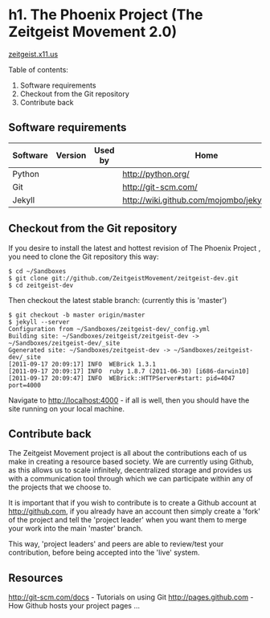 h1. The Phoenix Project (The Zeitgeist Movement 2.0)
====================================================
[zeitgeist.x11.us](http://zeitgeist.x11.us)

Table of contents:

  1. Software requirements
  2. Checkout from the Git repository
  3. Contribute back

<h2>Software requirements</h2>


|Software  |Version|Used by |          Home                                  |
|----------|-------|--------|------------------------------------------------|
|Python    |       |        | <http://python.org/>                           |
|Git       |       |        | <http://git-scm.com/>                          |
|Jekyll    |       |        | <http://wiki.github.com/mojombo/jekyll/install>|

<h2>Checkout from the Git repository</h2>


If you desire to install the latest and hottest revision of The Phoenix Project , you need
to clone the Git repository this way:

    $ cd ~/Sandboxes
    $ git clone git://github.com/ZeitgeistMovement/zeitgeist-dev.git
    $ cd zeitgeist-dev

Then checkout the latest stable branch: (currently this is 'master')

    $ git checkout -b master origin/master
    $ jekyll --server
    Configuration from ~/Sandboxes/zeitgeist-dev/_config.yml
    Building site: ~/Sandboxes/zeitgeist/zeitgeist-dev -> ~/Sandboxes/zeitgeist-dev/_site
    Ggenerated site: ~/Sandboxes/zeitgeist-dev -> ~/Sandboxes/zeitgeist-dev/_site
    [2011-09-17 20:09:17] INFO  WEBrick 1.3.1
    [2011-09-17 20:09:17] INFO  ruby 1.8.7 (2011-06-30) [i686-darwin10]
    [2011-09-17 20:09:47] INFO  WEBrick::HTTPServer#start: pid=4047 port=4000

Navigate to <http://localhost:4000> - if all is well, then you should have the site running on your local machine.

<h2>Contribute back</h2>

The Zeitgeist Movement project is all about the contributions each of us make in creating a resource based society. We are currently using Github, as this allows us to scale infinitely, decentralized storage and provides us with a communication tool through which we can participate within any of the projects that we choose to.

It is important that if you wish to contribute is to create a Github account at <http://github.com>, if you already have an account then simply create a 'fork' of the project and tell the 'project leader' when you want them to merge your work into the main 'master' branch.

This way, 'project leaders' and peers are able to review/test your contribution, before being accepted into the 'live' system.

<h2>Resources</h2>

<http://git-scm.com/docs> - Tutorials on using Git
<http://pages.github.com> - How Github hosts your project pages
...

